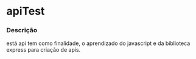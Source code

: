 # apiTest

### Descrição
está api tem como finalidade, o aprendizado do javascript e da biblioteca express para criação de apis.